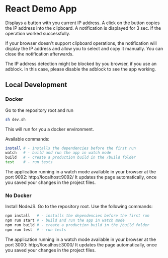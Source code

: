 # React Demo App

Displays a button with you current IP address.
A click on the button copies the IP address into the clipboard.
A notification is displayed for 3 sec. if the operation worked successfully.

If your browser doesn't support clipboard operations, the notification will display the IP address and allow you to select and copy it manually.
You can close the notification afterwards.

The IP address detection might be blocked by you browser, if you use an adblock.
In this case, please disable the adblock to see the app working.

## Local Development

### Docker

Go to the repository root and run
```bash
sh dev.sh
```
This will run for you a docker environment.

Available commands:

```bash
install # - installs the dependencies before the first run
watch   # - build and run the app in watch mode
build   # - create a production build in the /build folder
test    # - run tests  
```

The application running in a watch mode available in your browser at the port 9092:
http://localhost:9092/
It updates the page automatically, once you saved your changes in the project files.

### No Docker

Install NodeJS.
Go to the repository root. Use the following commands:

```bash
npm install   # - installs the dependencies before the first run
npm run start # - build and run the app in watch mode
npm run build # - create a production build in the /build folder
npm run test  # - run tests  
```

The application running in a watch mode available in your browser at the port 3000:
http://localhost:3000/
It updates the page automatically, once you saved your changes in the project files.
